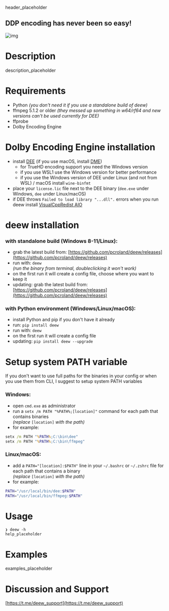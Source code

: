 header_placeholder

## DDP encoding has never been so easy!

![img](https://telegra.ph/file/efd2a1d3519bdf87fca03.gif)
<!---https://i.kek.sh/Mk3qQ0QGWUj.gif--->

# Description
description_placeholder

# Requirements
- Python *(you don't need it if you use a standalone build of deew)*
- ffmpeg 5.1.2 or older *(they messed up something in w64/rf64 and new versions can't be used currently for DEE)*
- ffprobe
- Dolby Encoding Engine

# Dolby Encoding Engine installation
- install [DEE](https://customer.dolby.com/content-creation-and-delivery/dolby-encoding-engine-with-ac-4) (if you use macOS, install [DME](https://customer.dolby.com/content-creation-and-delivery/dolby-media-encoder-with-ac-4))
  - for TrueHD encoding support you need the Windows version
  - if you use WSL1 use the Windows version for better performance
  - if you use the Windows version of DEE under Linux (and not from WSL) / macOS install `wine-binfmt`
- place your `license.lic` file next to the DEE binary (`dee.exe` under Windows, `dee` under Linux/macOS)
- if DEE throws `Failed to load library "...dll".` errors when you run deew install [VisualCppRedist AIO](https://github.com/abbodi1406/vcredist/releases)

# deew installation
### with standalone build (Windows 8-11/Linux):
- grab the latest build from: [https://github.com/pcroland/deew/releases](https://github.com/pcroland/deew/releases)
- run with: `deew`\
*(run the binary from terminal, doubleclicking it won't work)*
- on the first run it will create a config file, choose where you want to keep it
- updating: grab the latest build from: [https://github.com/pcroland/deew/releases](https://github.com/pcroland/deew/releases)

### with Python environment (Windows/Linux/macOS):
- install Python and pip if you don't have it already
- run: `pip install deew`
- run with: `deew`
- on the first run it will create a config file
- updating: `pip install deew --upgrade`

# Setup system PATH variable
If you don't want to use full paths for the binaries in your config or when you use them from CLI, I suggest to setup system PATH variables
### Windows:
- open `cmd.exe` as administrator
- run a `setx /m PATH "%PATH%;[location]"` command for each path that contains binaries\
  *(replace* `[location]` *with the path)*
- for example:
```bat
setx /m PATH "%PATH%;C:\bin\dee"
setx /m PATH "%PATH%;C:\bin\ffmpeg"
```
### Linux/macOS:
- add a `PATH="[location]:$PATH"` line in your `~/.bashrc` or `~/.zshrc` file for each path that contains a binary\
  *(replace* `[location]` *with the path)*
- for example:
```sh
PATH="/usr/local/bin/dee:$PATH"
PATH="/usr/local/bin/ffmpeg:$PATH"
```

# Usage
```
❯ deew -h
help_placeholder
```
# Examples
examples_placeholder

# Discussion and Support
[https://t.me/deew_support](https://t.me/deew_support)

